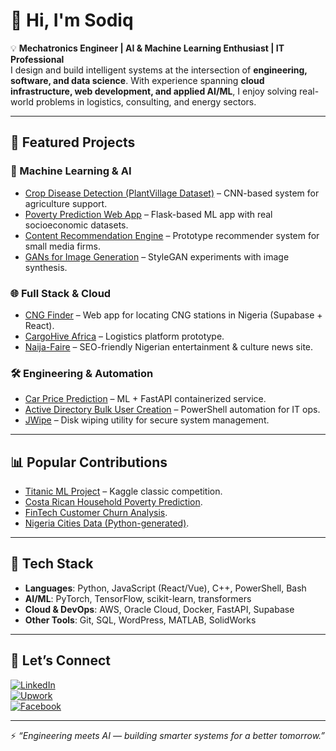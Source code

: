 # 👋 Hi, I'm Sodiq  

💡 **Mechatronics Engineer | AI & Machine Learning Enthusiast | IT Professional**  
I design and build intelligent systems at the intersection of **engineering, software, and data science**. With experience spanning **cloud infrastructure, web development, and applied AI/ML**, I enjoy solving real-world problems in logistics, consulting, and energy sectors.  

---

## 🔬 Featured Projects  

### 🚀 Machine Learning & AI  
- [Crop Disease Detection (PlantVillage Dataset)](https://github.com/SodiqSrb) – CNN-based system for agriculture support.  
- [Poverty Prediction Web App](https://github.com/SodiqSrb) – Flask-based ML app with real socioeconomic datasets.  
- [Content Recommendation Engine](https://github.com/SodiqSrb) – Prototype recommender system for small media firms.  
- [GANs for Image Generation](https://github.com/SodiqSrb/demo-face-gan) – StyleGAN experiments with image synthesis.  

### 🌐 Full Stack & Cloud  
- [CNG Finder](https://github.com/SodiqSrb) – Web app for locating CNG stations in Nigeria (Supabase + React).  
- [CargoHive Africa](https://github.com/SodiqSrb) – Logistics platform prototype.  
- [Naija-Faire](https://github.com/SodiqSrb) – SEO-friendly Nigerian entertainment & culture news site.  

### 🛠️ Engineering & Automation  
- [Car Price Prediction](https://github.com/SodiqSrb/car-price-prediction) – ML + FastAPI containerized service.  
- [Active Directory Bulk User Creation](https://github.com/SodiqSrb/AD_PS) – PowerShell automation for IT ops.  
- [JWipe](https://github.com/SodiqSrb/Power-zeroing) – Disk wiping utility for secure system management.  

---

## 📊 Popular Contributions  
- [Titanic ML Project](https://www.kaggle.com/abdulsemiusodiq) – Kaggle classic competition.  
- [Costa Rican Household Poverty Prediction](https://github.com/SodiqSrb/Projects).  
- [FinTech Customer Churn Analysis](https://www.kaggle.com/abdulsemiusodiq).  
- [Nigeria Cities Data (Python-generated)](https://www.kaggle.com/abdulsemiusodiq).  

---

## 🧰 Tech Stack  
- **Languages**: Python, JavaScript (React/Vue), C++, PowerShell, Bash  
- **AI/ML**: PyTorch, TensorFlow, scikit-learn, transformers  
- **Cloud & DevOps**: AWS, Oracle Cloud, Docker, FastAPI, Supabase  
- **Other Tools**: Git, SQL, WordPress, MATLAB, SolidWorks  

---

## 🤝 Let’s Connect  
[![LinkedIn](https://img.shields.io/badge/LinkedIn-blue?logo=linkedin&logoColor=white)](https://www.linkedin.com/in/abdulsemiu-sodiq-55b6b5186/)  
[![Upwork](https://img.shields.io/badge/Upwork-success?logo=upwork&logoColor=white)](https://www.upwork.com/freelancers/~01cb885c22ce2b9c3d)  
[![Facebook](https://img.shields.io/badge/Facebook-%231877F2?logo=facebook&logoColor=white)](https://web.facebook.com/adeyemi.sodeeq.79)  

---

⚡ *“Engineering meets AI — building smarter systems for a better tomorrow.”*
